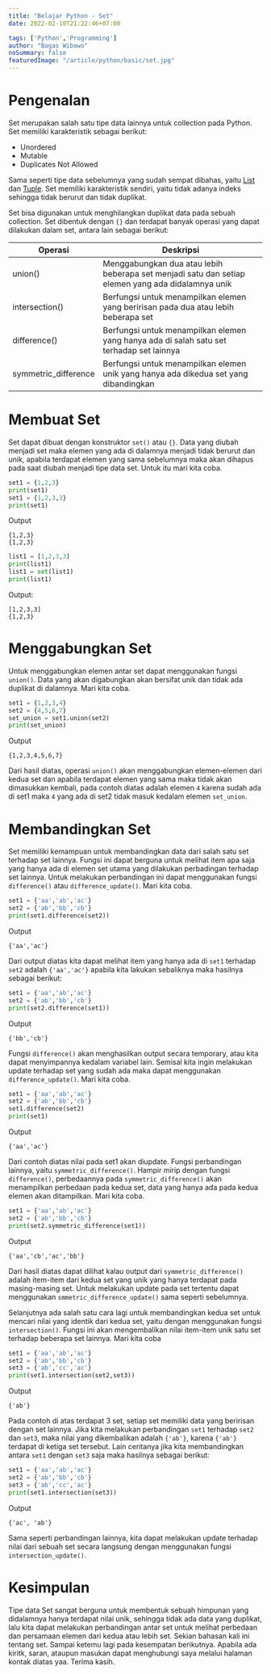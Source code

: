 ```yaml
---
title: "Belajar Python - Set"
date: 2022-02-10T21:22:46+07:00

tags: ['Python','Programming']
author: "Bagas Wibowo"
noSummary: false
featuredImage: "/article/python/basic/set.jpg" 
---
```


# Pengenalan

Set merupakan salah satu tipe data lainnya untuk collection pada Python. Set memiliki karakteristik sebagai berikut:

- Unordered
- Mutable
- Duplicates Not Allowed

Sama seperti tipe data sebelumnya yang sudah sempat dibahas, yaitu [List](../list) dan [Tuple](../tuple). Set memiliki karakteristik sendiri, yaitu tidak adanya indeks sehingga tidak berurut dan tidak duplikat.

Set bisa digunakan untuk menghilangkan duplikat data pada sebuah collection. Set dibentuk dengan `{}` dan terdapat banyak operasi yang dapat dilakukan dalam set, antara lain sebagai berikut:

| Operasi | Deskripsi |
|---------|-----------|
|union() | Menggabungkan dua atau lebih beberapa set menjadi satu dan setiap elemen yang ada didalamnya unik |
| intersection() | Berfungsi untuk menampilkan elemen yang beririsan pada dua atau lebih beberapa set |
| difference() | Berfungsi untuk menampilkan elemen yang hanya ada di salah satu set terhadap set lainnya |
| symmetric_difference | Berfungsi untuk menampilkan elemen unik yang hanya ada dikedua set yang dibandingkan |

# Membuat Set

Set dapat dibuat dengan konstruktor `set()` atau `{}`. Data yang diubah menjadi set maka elemen yang ada di dalamnya menjadi tidak berurut dan unik, apabila terdapat elemen yang sama sebelumnya maka akan dihapus pada saat diubah menjadi tipe data set. Untuk itu mari kita coba.

```py
set1 = {1,2,3}
print(set1)
set1 = {1,2,3,3}
print(set1)
```
Output
```
{1,2,3}
{1,2,3}
```
```py
list1 = [1,2,3,3]
print(list1)
list1 = set(list1)
print(list1)
```
Output:
```
[1,2,3,3]
{1,2,3}
```

# Menggabungkan Set

Untuk menggabungkan elemen antar set dapat menggunakan fungsi `union()`. Data yang akan digabungkan akan bersifat unik dan tidak ada duplikat di dalamnya. Mari kita coba.
```py
set1 = {1,2,3,4}
set2 = {4,5,6,7}
set_union = set1.union(set2)
print(set_union)
```
Output
```
{1,2,3,4,5,6,7}
```
Dari hasil diatas, operasi `union()` akan menggabungkan elemen-elemen dari kedua set dan apabila terdapat elemen yang sama maka tidak akan dimasukkan kembali, pada contoh diatas adalah elemen `4` karena sudah ada di set1 maka `4` yang ada di set2 tidak masuk kedalam elemen `set_union`.

# Membandingkan Set

Set memiliki kemampuan untuk membandingkan data dari salah satu set terhadap set lainnya. Fungsi ini dapat berguna untuk melihat item apa saja yang hanya ada di elemen set utama yang dilakukan perbadingan terhadap set lainnya. Untuk melakukan perbandingan ini dapat menggunakan fungsi `difference()` atau `difference_update()`. Mari kita coba.
```py
set1 = {'aa','ab','ac'}
set2 = {'ab','bb','cb'}
print(set1.difference(set2))
```
Output
```
{'aa','ac'}
```
Dari output diatas kita dapat melihat item yang hanya ada di `set1` terhadap `set2` adalah `{'aa','ac'}` apabila kita lakukan sebaliknya maka hasilnya sebagai berikut:

```py
set1 = {'aa','ab','ac'}
set2 = {'ab','bb','cb'}
print(set2.difference(set1))
```
Output
```
{'bb','cb'}
```
Fungsi `difference()` akan menghasilkan output secara temporary, atau kita dapat menyimpannya kedalam variabel lain. Semisal kita ingin melakukan update terhadap set yang sudah ada maka dapat menggunakan `difference_update()`. Mari kita coba.

```py
set1 = {'aa','ab','ac'}
set2 = {'ab','bb','cb'}
set1.difference(set2)
print(set1)
```
Output
```
{'aa','ac'}
```
Dari contoh diatas nilai pada set1 akan diupdate. Fungsi perbandingan lainnya, yaitu `symmetric_difference()`. Hampir mirip dengan fungsi `difference()`, perbedaannya pada `symmetric_difference()` akan menampilkan perbedaan pada kedua set, data yang hanya ada pada kedua elemen akan ditampilkan. Mari kita coba.

```py
set1 = {'aa','ab','ac'}
set2 = {'ab','bb','cb'}
print(set2.symmetric_difference(set1))
```
Output
```
{'aa','cb','ac','bb'}
```
Dari hasil diatas dapat dilihat kalau output dari `symmetric_difference()` adalah item-item dari kedua set yang unik yang hanya terdapat pada masing-masing set. Untuk melakukan update pada set tertentu dapat menggunakan `smmetric_difference_update()` sama seperti sebelumnya.

Selanjutnya ada salah satu cara lagi untuk membandingkan kedua set untuk mencari nilai yang identik dari kedua set, yaitu dengan menggunakan fungsi `intersection()`. Fungsi ini akan mengembalikan nilai item-item unik satu set terhadap beberapa set lainnya. Mari kita coba

```py
set1 = {'aa','ab','ac'}
set2 = {'ab','bb','cb'}
set3 = {'ab','cc','ac'}
print(set1.intersection(set2,set3))
```
Output
```
{'ab'}
```
Pada contoh di atas terdapat 3 set, setiap set memiliki data yang beririsan dengan set lainnya. Jika kita melakukan perbandingan `set1` terhadap `set2` dan `set3`, maka nilai yang dikembalikan adalah `{'ab'}`, karena `{'ab'}` terdapat di ketiga set tersebut. Lain ceritanya jika kita membandingkan antara `set1` dengan `set3` saja maka hasilnya sebagai berikut:
```py
set1 = {'aa','ab','ac'}
set2 = {'ab','bb','cb'}
set3 = {'ab','cc','ac'}
print(set1.intersection(set3))
```
Output
```
{'ac', 'ab'}
```
Sama seperti perbandingan lainnya, kita dapat melakukan update terhadap nilai dari sebuah set secara langsung dengan menggunakan fungsi `intersection_update()`.

# Kesimpulan

Tipe data Set sangat berguna untuk membentuk sebuah himpunan yang didalamnya hanya terdapat nilai unik, sehingga tidak ada data yang duplikat, lalu kita dapat melakukan perbandingan antar set untuk melihat perbedaan dan persamaan elemen dari kedua atau lebih set. Sekian bahasan kali ini tentang set. Sampai ketemu lagi pada kesempatan berikutnya. Apabila ada kiritk, saran, ataupun masukan dapat menghubungi saya melalui halaman kontak diatas yaa. Terima kasih.